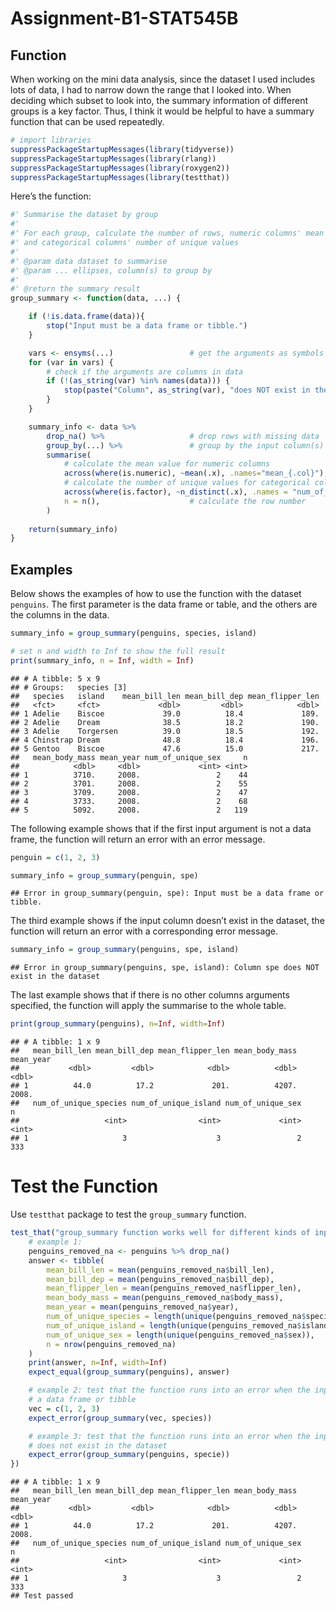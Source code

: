Assignment-B1-STAT545B
================

## Function

When working on the mini data analysis, since the dataset I used
includes lots of data, I had to narrow down the range that I looked
into. When deciding which subset to look into, the summary information
of different groups is a key factor. Thus, I think it would be helpful
to have a summary function that can be used repeatedly.

``` r
# import libraries
suppressPackageStartupMessages(library(tidyverse))
suppressPackageStartupMessages(library(rlang))
suppressPackageStartupMessages(library(roxygen2))
suppressPackageStartupMessages(library(testthat))
```

Here’s the function:

``` r
#' Summarise the dataset by group
#' 
#' For each group, calculate the number of rows, numeric columns' mean value
#' and categorical columns' number of unique values
#' 
#' @param data dataset to summarise
#' @param ... ellipses, column(s) to group by
#' 
#' @return the summary result
group_summary <- function(data, ...) {

    if (!is.data.frame(data)){
        stop("Input must be a data frame or tibble.")
    }

    vars <- ensyms(...)                 # get the arguments as symbols
    for (var in vars) {
        # check if the arguments are columns in data
        if (!(as_string(var) %in% names(data))) {
            stop(paste("Column", as_string(var), "does NOT exist in the dataset"))
        }
    }

    summary_info <- data %>%
        drop_na() %>%                   # drop rows with missing data
        group_by(...) %>%               # group by the input column(s)
        summarise(
            # calculate the mean value for numeric columns
            across(where(is.numeric), ~mean(.x), .names="mean_{.col}"),
            # calculate the number of unique values for categorical columns
            across(where(is.factor), ~n_distinct(.x), .names = "num_of_unique_{.col}"),
            n = n(),                    # calculate the row number
        )
    
    return(summary_info)
}
```

## Examples

Below shows the examples of how to use the function with the dataset
`penguins`. The first parameter is the data frame or table, and the
others are the columns in the data.

``` r
summary_info = group_summary(penguins, species, island)

# set n and width to Inf to show the full result
print(summary_info, n = Inf, width = Inf)
```

    ## # A tibble: 5 x 9
    ## # Groups:   species [3]
    ##   species   island    mean_bill_len mean_bill_dep mean_flipper_len
    ##   <fct>     <fct>             <dbl>         <dbl>            <dbl>
    ## 1 Adelie    Biscoe             39.0          18.4             189.
    ## 2 Adelie    Dream              38.5          18.2             190.
    ## 3 Adelie    Torgersen          39.0          18.5             192.
    ## 4 Chinstrap Dream              48.8          18.4             196.
    ## 5 Gentoo    Biscoe             47.6          15.0             217.
    ##   mean_body_mass mean_year num_of_unique_sex     n
    ##            <dbl>     <dbl>             <int> <int>
    ## 1          3710.     2008.                 2    44
    ## 2          3701.     2008.                 2    55
    ## 3          3709.     2008.                 2    47
    ## 4          3733.     2008.                 2    68
    ## 5          5092.     2008.                 2   119

The following example shows that if the first input argument is not a
data frame, the function will return an error with an error message.

``` r
penguin = c(1, 2, 3)

summary_info = group_summary(penguin, spe)
```

    ## Error in group_summary(penguin, spe): Input must be a data frame or tibble.

The third example shows if the input column doesn’t exist in the
dataset, the function will return an error with a corresponding error
message.

``` r
summary_info = group_summary(penguins, spe, island)
```

    ## Error in group_summary(penguins, spe, island): Column spe does NOT exist in the dataset

The last example shows that if there is no other columns arguments
specified, the function will apply the summarise to the whole table.

``` r
print(group_summary(penguins), n=Inf, width=Inf)
```

    ## # A tibble: 1 x 9
    ##   mean_bill_len mean_bill_dep mean_flipper_len mean_body_mass mean_year
    ##           <dbl>         <dbl>            <dbl>          <dbl>     <dbl>
    ## 1          44.0          17.2             201.          4207.     2008.
    ##   num_of_unique_species num_of_unique_island num_of_unique_sex     n
    ##                   <int>                <int>             <int> <int>
    ## 1                     3                    3                 2   333

# Test the Function

Use `testthat` package to test the `group_summary` function.

``` r
test_that("group_summary function works well for different kinds of input", {
    # example 1:
    penguins_removed_na <- penguins %>% drop_na()
    answer <- tibble(
        mean_bill_len = mean(penguins_removed_na$bill_len),
        mean_bill_dep = mean(penguins_removed_na$bill_dep),
        mean_flipper_len = mean(penguins_removed_na$flipper_len),
        mean_body_mass = mean(penguins_removed_na$body_mass),
        mean_year = mean(penguins_removed_na$year),
        num_of_unique_species = length(unique(penguins_removed_na$species)),
        num_of_unique_island = length(unique(penguins_removed_na$island)),
        num_of_unique_sex = length(unique(penguins_removed_na$sex)),
        n = nrow(penguins_removed_na)
    )
    print(answer, n=Inf, width=Inf)
    expect_equal(group_summary(penguins), answer)

    # example 2: test that the function runs into an error when the input is not
    # a data frame or tibble
    vec = c(1, 2, 3)
    expect_error(group_summary(vec, species))

    # example 3: test that the function runs into an error when the input column
    # does not exist in the dataset
    expect_error(group_summary(penguins, specie))
})
```

    ## # A tibble: 1 x 9
    ##   mean_bill_len mean_bill_dep mean_flipper_len mean_body_mass mean_year
    ##           <dbl>         <dbl>            <dbl>          <dbl>     <dbl>
    ## 1          44.0          17.2             201.          4207.     2008.
    ##   num_of_unique_species num_of_unique_island num_of_unique_sex     n
    ##                   <int>                <int>             <int> <int>
    ## 1                     3                    3                 2   333
    ## Test passed
